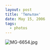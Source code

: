 ```yaml
---
layout: post
title: 'Тюльпан'
date: May 15, 2006
tags:
  - photos
---
```


![MG-6654.jpg](upload://MG-6654.jpg)
